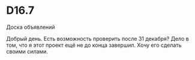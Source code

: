 # D16.7
Доска объявлений

Добрый день. Есть возможность проверить после 31 декабря? Дело в том, что я этот проект ещё не до конца завершил. 
Хочу его сделать своими силами. 
